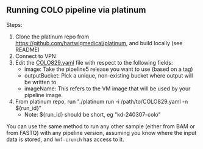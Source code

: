## Running COLO pipeline via platinum

Steps:
1. Clone the platinum repo from https://github.com/hartwigmedical/platinum, and build locally (see README)
2. Connect to VPN
3. Edit the [COLO829.yaml](COLO829.yaml) file with respect to the following fields:
   - image: Take the pipeline5 release you want to use (based on a tag)
   - outputBucket: Pick a unique, non-existing bucket where output will be written to
   - imageName: This refers to the VM image that will be used by your pipeline image.
4. From platinum repo, run "./platinum run -i /path/to/COLO829.yaml -n ${run_id}"
   - Note: ${run_id} should be short, eg "kd-240307-colo"

You can use the same method to run any other sample (either from BAM or from FASTQ) with any pipeline version, assuming you know where
the input data is stored, and `hmf-crunch` has access to it. 